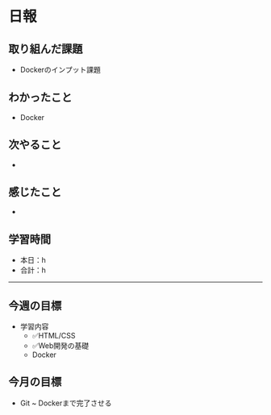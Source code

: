 # 日報

## 取り組んだ課題  

- Dockerのインプット課題

## わかったこと

- Docker

## 次やること

-

## 感じたこと

-

## 学習時間

- 本日：h
- 合計：h

---

## 今週の目標

- 学習内容
  - ✅HTML/CSS
  - ✅Web開発の基礎
  - Docker

## 今月の目標

- Git ~ Dockerまで完了させる
